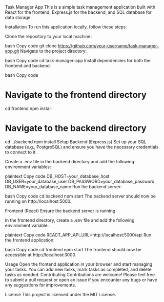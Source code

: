 Task Manager App
This is a simple task management application built with React for the frontend, Express.js for the backend, and SQL database for data storage.

Installation
To run this application locally, follow these steps:

Clone the repository to your local machine:

bash
Copy code
git clone https://github.com/your-username/task-manager-app.git
Navigate to the project directory:

bash
Copy code
cd task-manager-app
Install dependencies for both the frontend and backend:

bash
Copy code
# Navigate to the frontend directory
cd frontend
npm install

# Navigate to the backend directory
cd ../backend
npm install
Setup
Backend (Express.js)
Set up your SQL database (e.g., PostgreSQL) and ensure you have the necessary credentials to connect to it.

Create a .env file in the backend directory and add the following environment variables:

plaintext
Copy code
DB_HOST=your_database_host
DB_USER=your_database_user
DB_PASSWORD=your_database_password
DB_NAME=your_database_name
Run the backend server:

bash
Copy code
cd backend
npm start
The backend server should now be running on http://localhost:5000.

Frontend (React)
Ensure the backend server is running.

In the frontend directory, create a .env file and add the following environment variable:

plaintext
Copy code
REACT_APP_API_URL=http://localhost:5000/api
Run the frontend application:

bash
Copy code
cd frontend
npm start
The frontend should now be accessible at http://localhost:3000.

Usage
Open the frontend application in your browser and start managing your tasks.
You can add new tasks, mark tasks as completed, and delete tasks as needed.
Contributing
Contributions are welcome! Please feel free to submit a pull request or open an issue if you encounter any bugs or have any suggestions for improvements.

License
This project is licensed under the MIT License.

